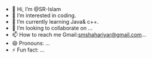 - 👋 Hi, I’m @SR-Islam
- 👀 I’m interested in coding.
- 🌱 I’m currently learning Java& c++.
- 💞️ I’m looking to collaborate on ...
- 📫 How to reach me Gmail:smshahariyar@gmail.com...
- 😄 Pronouns: ...
- ⚡ Fun fact: ...

<!---
SR-Islam/SR-Islam is a ✨ special ✨ repository because its `README.md` (this file) appears on your GitHub profile.
You can click the Preview link to take a look at your changes.
--->
